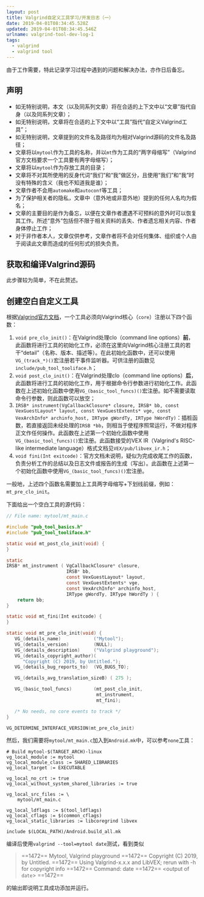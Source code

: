 ```yaml
---
layout: post
title: Valgrind自定义工具学习/开发日志（一）
date: 2019-04-01T08:34:45.528Z
updated: 2019-04-01T08:34:45.546Z
urlname: valgrind-tool-dev-log-1
tags:
  - valgrind
  - valgrind tool
---
```

由于工作需要，特此记录学习过程中遇到的问题和解决办法，亦作日后备忘。

## 声明

* 如无特别说明，本文（以及同系列文章）将在合适的上下文中以“文章”指代自身（以及同系列文章）；
* 如无特别说明，文章将在合适的上下文中以“工具”指代“自定义Valgrind工具”；
* 如无特别说明，文章提到的文件名及路径均为相对Valgrind源码的文件名及路径；
* 文章将以`mytool`作为工具的名称，并以`mt`作为工具的“两字母缩写”（Valgrind官方文档要求一个工具要有两字母缩写）；
* 文章将以`mytool`作为存放工具的目录；
* 文章将不对其所使用的反身代词“我们”和“我”做区分，且使用“我们”和“我”时没有特殊的含义（我也不知道我是谁）；
* 文章作者不会用`automake`和`autoconf`等工具；
* 为了保护相关者的隐私，文章中（意外地或非意外地）提到的任何人名均为假名；
* 文章的主要目的是作为备忘，以便在文章作者遭遇不可预料的意外时可以恢复其工作。所述“意外”包括但不限于相关资料的丢失、作者遗忘相关内容、作者身体停止工作；
* 对于非作者本人，文章仅供参考，文章作者将不会对任何集体、组织或个人由于阅读此文章而造成的任何形式的损失负责。

## 获取和编译Valgrind源码

此步骤较为简单，不在此赘述。

## 创建空白自定义工具

根据[Valgrind官方文档](http://www.valgrind.org/docs/manual/manual-writing-tools.html)，一个工具必须向Valgrind核心（`core`）注册以下四个函数：

1.  `void pre_clo_init()`：在Valgrind处理clo（command line options）**前**，此函数将进行工具的初始化工作，必须在这里向Valgrind核心注册工具的若干“detail”（名称、版本、描述等）。在此初始化函数中，还可以使用`VG_(track_*)()`宏注册若干事件监听器。可供注册的函数见`include/pub_tool_tooliface.h`；
2.  `void post_clo_init()`：在Valgrind处理clo（command line options）**后**，此函数将进行工具的初始化工作，用于根据命令行参数进行初始化工作。此函数在上述初始化函数中使用`VG_(basic_tool_funcs)()`宏注册。如不需要读取命令行参数，则此函数可以放空；
3.  `IRSB* instrument(VgCallbackClosure* closure, IRSB* bb, const VexGuestLayout* layout, const VexGuestExtents* vge, const VexArchInfo* archinfo_host, IRType gWordTy, IRType hWordTy)`：插桩函数，若直接返回未经处理的`IRSB *bb`，则相当于使程序照常运行，不做对程序正文作任何操作。此函数在上述第一个初始化函数中使用`VG_(basic_tool_funcs)()`宏注册。此函数接受的VEX IR（Valgrind's RISC-like intermediate language）格式文档见`VEX/pub/libvex_ir.h`；
4.  `void fini(Int exitcode)`：官方文档未说明，疑似为完成收尾工作的函数，负责分析工作的总结以及日志文件或报告的生成（写出）。此函数在上述第一个初始化函数中使用`VG_(basic_tool_funcs)()`宏注册。

一般地，上述四个函数名需要加上工具两字母缩写+下划线前缀，例如：`mt_pre_clo_init`。

下面给出一个空白工具的源代码：

```C
// File name: mytool/mt_main.c

#include "pub_tool_basics.h"
#include "pub_tool_tooliface.h"

static void mt_post_clo_init(void) {
}

static
IRSB* mt_instrument ( VgCallbackClosure* closure,
                      IRSB* bb,
                      const VexGuestLayout* layout, 
                      const VexGuestExtents* vge,
                      const VexArchInfo* archinfo_host,
                      IRType gWordTy, IRType hWordTy ) {
    return bb;
}

static void mt_fini(Int exitcode) {
}

static void mt_pre_clo_init(void) {
   VG_(details_name)            ("Mytool");
   VG_(details_version)         (NULL);
   VG_(details_description)     ("Valgrind playground");
   VG_(details_copyright_author)(
      "Copyright (C) 2019, by Untitled.");
   VG_(details_bug_reports_to)  (VG_BUGS_TO);

   VG_(details_avg_translation_sizeB) ( 275 );

   VG_(basic_tool_funcs)        (mt_post_clo_init,
                                 mt_instrument,
                                 mt_fini);

   /* No needs, no core events to track */
}

VG_DETERMINE_INTERFACE_VERSION(mt_pre_clo_init)
```

然后，我们需要将`mytool/mt_main.c`加入到`Android.mk`中，可以参考`none`工具：

```
# Build mytool-$(TARGET_ARCH)-linux
vg_local_module := mytool
vg_local_module_class := SHARED_LIBRARIES
vg_local_target := EXECUTABLE

vg_local_no_crt := true
vg_local_without_system_shared_libraries := true

vg_local_src_files := \
	mytool/mt_main.c

vg_local_ldflags := $(tool_ldflags)
vg_local_cflags := $(common_cflags)
vg_local_static_libraries := libcoregrind libvex

include $(LOCAL_PATH)/Android.build_all.mk
```

编译后使用`valgrind --tool=mytool date`测试，看到类似

> ==1472== Mytool, Valgrind playground
> ==1472== Copyright (C) 2019, by Untitled.
> ==1472== Using Valgrind-x.x.x and LibVEX; rerun with -h for copyright info
> ==1472== Command: date
> ==1472== 
> <output of `date`>
> ==1472==

的输出即说明工具成功添加并运行。
